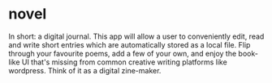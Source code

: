 # novel
In short: a digital journal. This app will allow a user to conveniently  edit, read and write short entries which are automatically stored as a local file. Flip through your favourite poems, add a few of your own, and enjoy the book-like UI that's missing from common creative writing platforms like wordpress. Think of it as a digital zine-maker. 
